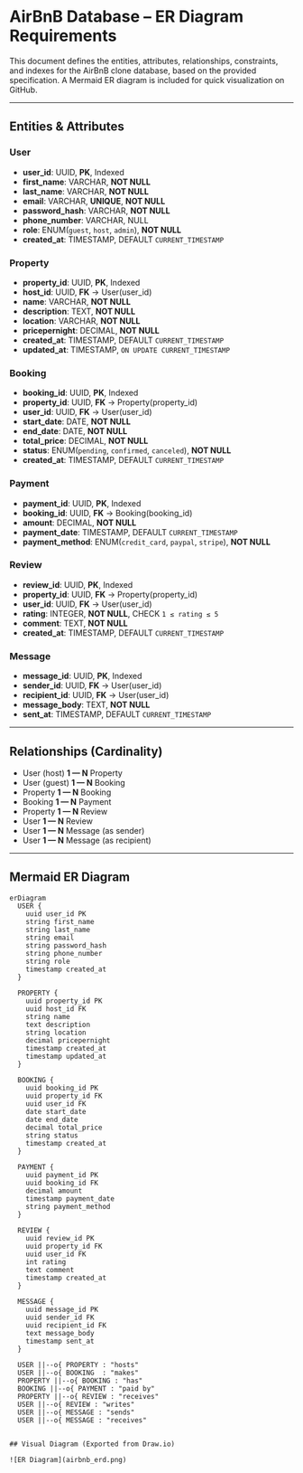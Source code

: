 # AirBnB Database – ER Diagram Requirements

This document defines the entities, attributes, relationships, constraints, and indexes for the AirBnB clone database, based on the provided specification. A Mermaid ER diagram is included for quick visualization on GitHub.

---

## Entities & Attributes

### User
- **user_id**: UUID, **PK**, Indexed
- **first_name**: VARCHAR, **NOT NULL**
- **last_name**: VARCHAR, **NOT NULL**
- **email**: VARCHAR, **UNIQUE**, **NOT NULL**
- **password_hash**: VARCHAR, **NOT NULL**
- **phone_number**: VARCHAR, NULL
- **role**: ENUM(`guest`, `host`, `admin`), **NOT NULL**
- **created_at**: TIMESTAMP, DEFAULT `CURRENT_TIMESTAMP`

### Property
- **property_id**: UUID, **PK**, Indexed
- **host_id**: UUID, **FK** → User(user_id)
- **name**: VARCHAR, **NOT NULL**
- **description**: TEXT, **NOT NULL**
- **location**: VARCHAR, **NOT NULL**
- **pricepernight**: DECIMAL, **NOT NULL**
- **created_at**: TIMESTAMP, DEFAULT `CURRENT_TIMESTAMP`
- **updated_at**: TIMESTAMP, `ON UPDATE CURRENT_TIMESTAMP`

### Booking
- **booking_id**: UUID, **PK**, Indexed
- **property_id**: UUID, **FK** → Property(property_id)
- **user_id**: UUID, **FK** → User(user_id)
- **start_date**: DATE, **NOT NULL**
- **end_date**: DATE, **NOT NULL**
- **total_price**: DECIMAL, **NOT NULL**
- **status**: ENUM(`pending`, `confirmed`, `canceled`), **NOT NULL**
- **created_at**: TIMESTAMP, DEFAULT `CURRENT_TIMESTAMP`

### Payment
- **payment_id**: UUID, **PK**, Indexed
- **booking_id**: UUID, **FK** → Booking(booking_id)
- **amount**: DECIMAL, **NOT NULL**
- **payment_date**: TIMESTAMP, DEFAULT `CURRENT_TIMESTAMP`
- **payment_method**: ENUM(`credit_card`, `paypal`, `stripe`), **NOT NULL**

### Review
- **review_id**: UUID, **PK**, Indexed
- **property_id**: UUID, **FK** → Property(property_id)
- **user_id**: UUID, **FK** → User(user_id)
- **rating**: INTEGER, **NOT NULL**, CHECK `1 ≤ rating ≤ 5`
- **comment**: TEXT, **NOT NULL**
- **created_at**: TIMESTAMP, DEFAULT `CURRENT_TIMESTAMP`

### Message
- **message_id**: UUID, **PK**, Indexed
- **sender_id**: UUID, **FK** → User(user_id)
- **recipient_id**: UUID, **FK** → User(user_id)
- **message_body**: TEXT, **NOT NULL**
- **sent_at**: TIMESTAMP, DEFAULT `CURRENT_TIMESTAMP`

---

## Relationships (Cardinality)

- User (host) **1 — N** Property  
- User (guest) **1 — N** Booking  
- Property **1 — N** Booking  
- Booking **1 — N** Payment  
- Property **1 — N** Review  
- User **1 — N** Review  
- User **1 — N** Message (as sender)  
- User **1 — N** Message (as recipient)

---

## Mermaid ER Diagram

```mermaid
erDiagram
  USER {
    uuid user_id PK
    string first_name
    string last_name
    string email
    string password_hash
    string phone_number
    string role
    timestamp created_at
  }

  PROPERTY {
    uuid property_id PK
    uuid host_id FK
    string name
    text description
    string location
    decimal pricepernight
    timestamp created_at
    timestamp updated_at
  }

  BOOKING {
    uuid booking_id PK
    uuid property_id FK
    uuid user_id FK
    date start_date
    date end_date
    decimal total_price
    string status
    timestamp created_at
  }

  PAYMENT {
    uuid payment_id PK
    uuid booking_id FK
    decimal amount
    timestamp payment_date
    string payment_method
  }

  REVIEW {
    uuid review_id PK
    uuid property_id FK
    uuid user_id FK
    int rating
    text comment
    timestamp created_at
  }

  MESSAGE {
    uuid message_id PK
    uuid sender_id FK
    uuid recipient_id FK
    text message_body
    timestamp sent_at
  }

  USER ||--o{ PROPERTY : "hosts"
  USER ||--o{ BOOKING  : "makes"
  PROPERTY ||--o{ BOOKING : "has"
  BOOKING ||--o{ PAYMENT : "paid by"
  PROPERTY ||--o{ REVIEW : "receives"
  USER ||--o{ REVIEW : "writes"
  USER ||--o{ MESSAGE : "sends"
  USER ||--o{ MESSAGE : "receives"


## Visual Diagram (Exported from Draw.io)

![ER Diagram](airbnb_erd.png)
